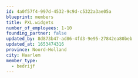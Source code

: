 ```yaml
---
id: 4a0f57f4-997d-4532-9c9d-c5322a3ae05a
blueprint: members
title: PXL.widgets
number_of_employees: 1-10
founding_partner: false
updated_by: 8d873b47-ad86-4fd3-9e95-27842ea80beb
updated_at: 1653474316
province: Noord-Holland
city: Haarlem
member_type:
  - bedrijf
---
```

